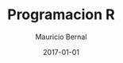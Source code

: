 ---
title: "Programacion R"
slug: "programacion-r"
date: 2017-01-01
draft: false
featuredImage: /images/programacion-con-r-blog-bernalmauricio.jpeg
categories: ["Programacion R"]
keywords: ["", "","", ""]
author: "Mauricio Bernal"
menu:
  main:
    identifier: "blog"
    weight: 0 
    parent: ""
socialshare: true
---